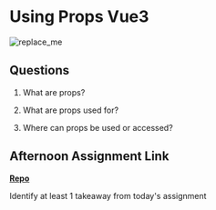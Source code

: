 # Using Props Vue3

![replace_me](https://codeworks.blob.core.windows.net/public/assets/img/illustrations/placeholder.svg)

## Questions

1. What are props?

2. What are props used for?

3. Where can props be used or accessed?

## Afternoon Assignment Link

**[Repo](https://github.com/{{ghname}}/<ASSIGNMENT_REPO>)**

Identify at least 1 takeaway from today's assignment
